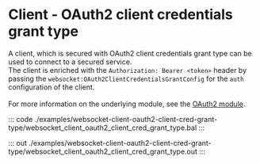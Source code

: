 # Client - OAuth2 client credentials grant type

A client, which is secured with OAuth2 client credentials grant type
can be used to connect to a secured service.<br/>
The client is enriched with the `Authorization: Bearer <token>` header by
passing the `websocket:OAuth2ClientCredentialsGrantConfig` for the `auth`
configuration of the client.<br/><br/>
For more information on the underlying module,
see the [OAuth2 module](https://docs.central.ballerina.io/ballerina/oauth2/latest/).


::: code ./examples/websocket-client-oauth2-client-cred-grant-type/websocket_client_oauth2_client_cred_grant_type.bal :::

::: out ./examples/websocket-client-oauth2-client-cred-grant-type/websocket_client_oauth2_client_cred_grant_type.out :::